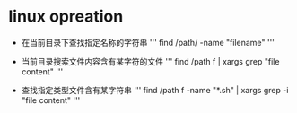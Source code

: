 # linux opreation

- 在当前目录下查找指定名称的字符串
''' find /path/ -name "filename" '''

- 当前目录搜索文件内容含有某字符的文件
''' find /path f | xargs grep "file content"  '''

- 查找指定类型文件含有某字符串
''' find /path f -name "*.sh" | xargs grep -i "file content" '''




